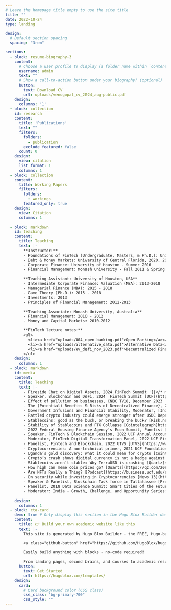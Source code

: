 ```yaml
---
# Leave the homepage title empty to use the site title
title: ""
date: 2022-10-24
type: landing

design:
  # Default section spacing
  spacing: "3rem"

sections:
  - block: resume-biography-3
    content:
      # Choose a user profile to display (a folder name within `content/authors/`)
      username: admin
      text: ""
      # Show a call-to-action button under your biography? (optional)
      button:
        text: Download CV
        url: uploads/venugopal_cv_2024_aug-public.pdf
    design:
      columns: '1'
  - block: collection
    id: research
    content:
      title: 'Publications'
      text: ""
      filters:
        folders:
          - publication
        exclude_featured: false
      count: 0    
    design:
      view: citation
      list_format: 1
      columns: 1  
  - block: collection
    content:
      title: Working Papers
      filters:
        folders:
          - workings
        featured_only: true
    design:
      view: Citation
      columns: 1

  - block: markdown
    id: teaching
    content:
      title: Teaching
      text: |-
        **Instructor:**
        - Foundations of FinTech (Undergraduate, Masters, & Ph.D.): University of Central Florida, 2019-
        - Debt & Money Markets: University of Central Florida, 2020, 2022, 2024
        - Corporate Finance: University of Houston - Summer 2016
        - Financial Management: Monash University - Fall 2011 & Spring 2012

        **Teaching Assistant: University of Houston, USA**
        - Intermediate Corporate Finance: Valuation (MBA): 2013-2018 
        - Managerial Finance (MBA): 2015 - 2018
        - Game Theory (Ph.D.): 2015 - 2018
        - Investments: 2013
        - Principles of Financial Management: 2012-2013

        **Teaching Associate: Monash University, Australia​**
        - Financial Management: 2010 - 2012
        - Money and Capital Markets: 2010-2012

        **FinTech lecture notes:**
        <ul>
          <li><a href="uploads/004_open-banking.pdf">Open Banking</a></li>
          <li><a href="uploads/alternative_data.pdf">Alternative Data</a></li>
          <li><a href="uploads/ev_defi_nov_2023.pdf">Decentralized Finance @UCF Dean's Speaker Series</a></li>
        </ul>
    design:      
      columns: 1
  - block: markdown
    id: media
    content:
      title: Teaching
      text: |-
        - Fireside Chat on Digital Assets, 2024 FinTech Summit '{{</* md */>}}[UCF](https://business.ucf.edu/fintech-summit/){{</* /md */>}}'
        - Speaker, Blockchain and DeFi, 2024  FinTech Summit [UCF](https://business.ucf.edu/fintech-summit/)
        - Effect of pollution on businesses, CNBC TV18, December 2023
        - The (Potential) Benefits & Risks of Decentralized Finance}, 2023 Dean's Speaker Series [UCF](https://eshwarvenugopal.weebly.com/teaching.html)
        - Government Infusions and Financial Stability, Moderator, [India Center](https://sciences.ucf.edu/news/india-center-webinar-financial-stability/)
        - Rattled crypto industry could emerge stronger after USDC Depeg [Cointelegraph](https://cointelegraph.com/news/rattled-crypto-industry-could-emerge-stronger-after-usdc-depeg)
        - Stablecoins: good as the buck, or breaking the buck? [Risk.net](https://www.risk.net/investing/risk-management/7955944/stablecoins-good-as-the-buck-or-breaking-the-buck)
        - Stability of Stablecoins and FTX Collapse [Cointelegraph]https://cointelegraph.com/news/how-stable-are-stablecoins-in-the-ftx-crypto-market-contagion)
        - 2022 Federal Housing Finance Agency's Econ Summit, Panelist [FHFA](https://www.fhfa.gov/Media/Documents/FHFA-Econ-Summit-Agenda-Fall-2022.pdf)
        - Speaker, FinTech & Blockchain Session, 2022 UCF Annual Accounting Conference, [UCF](https://business.ucf.edu/wp-content/uploads/sites/4/2022/05/Final_0505_2022-UCF-Accounting-Conference-Schedule_Rm_Assigns.pdf)
        - Moderator, FinTech Digital Transformation Panel, 2022 UCF FinTech Summit [UCF](https://business.ucf.edu/fintech-summit-2022/)
        - Panelist, Fintech and Blockchain, 2022 UTVS [UTVS](https://www.cecs.ucf.edu/utvs/2022-presenters/)
        - Cryptocurrencies: A non-technical primer, 2021 UCF Foundation 
        - Uganda’s gold discovery: What it could mean for crypto [Cointelegraph](https://cointelegraph.com/news/uganda-s-gold-discovery-what-it-could-mean-for-crypto)
        - Crypto’s crash shows digital currency is not a hedge against inflation [Quartz](https://qz.com/2116509/crypto-isnt-a-safe-haven-during-high-inflation/)
        - Stablecoins aren’t stable: Why TerraUSD is crashing [Quartz](https://qz.com/2165213/stablecoins-arent-stable-why-terra-is-crashing/)
        - How high can meme coin prices go? [Quartz](https://qz.com/2080561/how-high-can-dogecoin-and-shiba-inu-coin-go/) 
        - Are NFTs Really a Thing? [Podcast](https://business.ucf.edu/are-nfts-really-a-thing/)
        - On security while investing in Cryptocurrencies [News 13](https://www.mynews13.com/fl/orlando/news/2021/04/24/consumers-are-on-their-own-in-the-world-of-cryptocurrency#)
        - Speaker & Panelist, Blockchain Task force in Tallahassee [​​Presentation](https://eshwarvenugopal.weebly.com/uploads/5/9/1/6/59166679/ucf-blockchain-taskforce-dec2019-v4_macro.pdf) [Video of task force deliberations](https://thefloridachannel.org/videos/12-13-19-florida-blockchain-task-force/)
        - Panelist, 2018 Data Science Summit: Smart Cities of the Future
        - Moderator: India - Growth, Challenge, and Opportunity Series:  
        
    design:      
      columns: 1
  - block: cta-card
    demo: true # Only display this section in the Hugo Blox Builder demo site
    content:
      title: 👉 Build your own academic website like this
      text: |-
        This site is generated by Hugo Blox Builder - the FREE, Hugo-based open source website builder trusted by 250,000+ academics like you.

        <a class="github-button" href="https://github.com/HugoBlox/hugo-blox-builder" data-color-scheme="no-preference: light; light: light; dark: dark;" data-icon="octicon-star" data-size="large" data-show-count="true" aria-label="Star HugoBlox/hugo-blox-builder on GitHub">Star</a>

        Easily build anything with blocks - no-code required!
        
        From landing pages, second brains, and courses to academic resumés, conferences, and tech blogs.
      button:
        text: Get Started
        url: https://hugoblox.com/templates/
    design:
      card:
        # Card background color (CSS class)
        css_class: "bg-primary-700"
        css_style: ""
---
```

